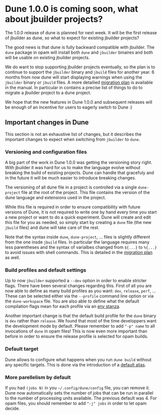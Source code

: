 # Dune 1.0.0 is coming soon, what about jbuilder projects?

The 1.0.0 release of dune is planned for next week. It will be the
first release of jbuilder as dune, so what to expect for existing
jbuilder projects?

The good news is that dune is fully backward compatible with
jbuilder. The `dune` package in opam will install both `dune` and
`jbuilder` binaires and both will be usable on existing jbuilder
projects.

We do want to stop supporting jbuilder projects eventually, so the
plan is to continue to support the `jbuilder` binary and `jbuild`
files for another year. 6 months from now dune will start displaying
warnings when using the `jbuilder` binary or `jbuild` files. A more
detailied [migration plan][mp] is available in the manual. In
particular in contains a precise list of things to do to migrate a
jbuilder project to a dune project.

We hope that the new features in Dune 1.0.0 and subsequent releases
will be enough of an incentive for users to eagerly switch to Dune :)

## Important changes in Dune

This section is not an exhaustive list of changes, but it describes
the important changes to expect when switching from `jbuilder` to
`dune`.

### Versioning and configuration files

A big part of the work in Dune 1.0.0 was getting the versioning story
right. With jbuilder it was hard for us to make the language evolve
without breaking the build of existing projects. Dune can handle that
gracefuly and in the future it will be much easier to introduce
breaking changes.

The versioning of all dune file in a project is controlled via a
single `dune-project` file at the root of the project. This file
contains the version of the dune language and extensions used in the
project.

While this file is required in order to ensure compatibility with
future versions of Dune, it is not required to write one by hand every
time you start a new project or want to do a quick experiment. Dune
will create and edit this file for you as needed, so simply start by
creating a `dune` file (the new `jbuild` files) and dune will take
care of the rest.

Note that the syntax inside `dune`, `dune-project`, ... files is
slightly different from the one insde `jbuild` files. In particular
the language requires many less parentheses and the syntax of
varialbes changed from `${...}` to `%{...}` to avoid issues with shell
commands. This is detailed in the [migration plan][mp] as well.

### Build profiles and default settings

Up to now `jbuilder` supported a `--dev` option in order to enable
stricter flags. There have been several changes regarding this. First
of all you are now able to define as many build profiles as you want:
`dev`, `release`, `perf`, ... These can be selected either via the
`--profile` command line option or via the `dune-workspace` file. You
are also able to define what the default compilation flags mean for
each profile via an [env stanza][env].

Another important change is that the default build profile for the
`dune` binary is `dev` rather than `release`. We found that most of
the time developpers want the development mode by default. Please
remember to add `"-p" name` to all invocations of `dune` in opam
files! This is now even more important than before in order to ensure
the release profile is selected for opam builds.

### Default target

Dune allows to configure what happens when you run `dune build`
without any specific targets. This is done via the introduction of a
[default alias][defal].

### More parellelism by default

If you had `(jobs N)` in you `~/.config/dune/config` file, you can
remove it. Dune now automatically sets the number of jobs that can be
run in parallel to the number of processing units available. The
previous default was 4. For opam files, you should remember to add
`"-j" jobs` in order to let opam decide.

[mp]:    https://dune.readthedocs.io/en/latest/migration.html
[env]:   https://dune.readthedocs.io/en/latest/dune-files.html#env
[defal]: https://dune.readthedocs.io/en/latest/usage.html#default-alias
